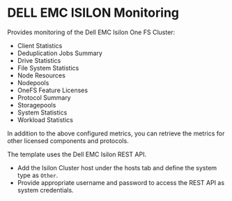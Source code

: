 DELL EMC ISILON Monitoring
==========================

Provides monitoring of the Dell EMC Isilon One FS Cluster:

* Client Statistics
* Deduplication Jobs Summary
* Drive Statistics
* File System Statistics
* Node Resources
* Nodepools
* OneFS Feature Licenses
* Protocol Summary
* Storagepools
* System Statistics
* Workload Statistics

In addition to the above configured metrics, you can retrieve the metrics for other licensed components and protocols.

The template uses the Dell EMC Isilon REST API.

* Add the Isilon Cluster host under the hosts tab and define the system type as `Other`.
* Provide appropriate username and password to access the REST API as system credentials.

